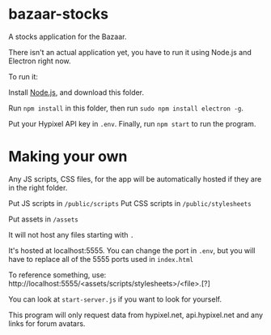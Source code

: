 # bazaar-stocks

A stocks application for the Bazaar.

There isn't an actual application yet, you have to run it using Node.js and Electron right now.

To run it:

Install [Node.js](https://nodejs.org/), and download this folder.

Run `npm install` in this folder, then run `sudo npm install electron -g`.

Put your Hypixel API key in `.env`.
Finally, run `npm start` to run the program.


# Making your own

Any JS scripts, CSS files,  for the app will be automatically hosted if they are in the right folder.

Put JS scripts in `/public/scripts`
Put CSS scripts in `/public/stylesheets`

Put assets in `/assets`

It will not host any files starting with `.`

It's hosted at localhost:5555.
You can change the port in `.env`, but you will have to replace all of the 5555 ports used in `index.html`

To reference something, use:
http://localhost:5555/<assets/scripts/stylesheets>/\<file\>.\[?\]

You can look at `start-server.js` if you want to look for yourself.

This program will only request data from hypixel.net, api.hypixel.net and any links for forum avatars.
